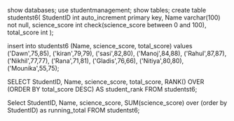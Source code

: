 show databases;
use studentmanagement;
show tables;
create table studentst6(
StudentID int auto_increment primary key,
Name varchar(100) not null,
science_score int check(science_score between 0 and 100),
total_score int
);

insert into studentst6 (Name, science_score, total_score)
values
('Dawn',75,85),
('kiran',79,79),
('sasi',82,80),
('Manoj',84,88),
('Rahul',87,87),
('Nikhil',77,77),
('Rana',71,81),
('Gladis',76,66),
('Nitiya',80,80),
('Mounika',55,75);


SELECT 
    StudentID, 
    Name, 
    science_score, 
    total_score, 
    RANK() OVER (ORDER BY total_score DESC) AS student_rank
FROM studentst6;

Select 
	StudentID,
    Name,
    science_score,
    SUM(science_score) over (order by StudentID) as running_total
FROM studentst6;
